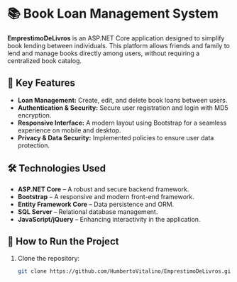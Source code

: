 # 📚 Book Loan Management System

**EmprestimoDeLivros** is an ASP.NET Core application designed to simplify book lending between individuals. This platform allows friends and family to lend and manage books directly among users, without requiring a centralized book catalog.

## 🚀 Key Features
- **Loan Management:** Create, edit, and delete book loans between users.
- **Authentication & Security:** Secure user registration and login with MD5 encryption.
- **Responsive Interface:** A modern layout using Bootstrap for a seamless experience on mobile and desktop.
- **Privacy & Data Security:** Implemented policies to ensure user data protection.

## 🛠️ Technologies Used
- **ASP.NET Core** – A robust and secure backend framework.
- **Bootstrap** – A responsive and modern front-end framework.
- **Entity Framework Core** – Data persistence and ORM.
- **SQL Server** – Relational database management.
- **JavaScript/jQuery** – Enhancing interactivity in the application.

## 🏁 How to Run the Project
1. Clone the repository:
   ```bash
   git clone https://github.com/HumbertoVitalino/EmprestimoDeLivros.git
